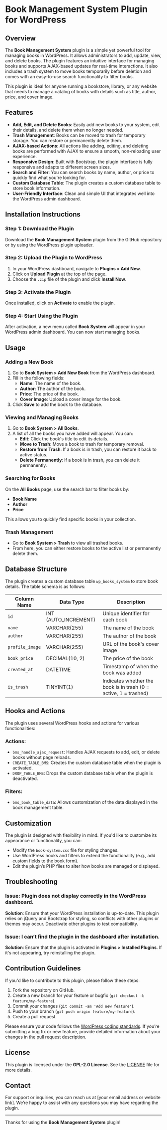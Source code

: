 # Book Management System Plugin for WordPress

## Overview

The **Book Management System** plugin is a simple yet powerful tool for managing books in WordPress. It allows administrators to add, update, view, and delete books. The plugin features an intuitive interface for managing books and supports AJAX-based updates for real-time interactions. It also includes a trash system to move books temporarily before deletion and comes with an easy-to-use search functionality to filter books.

This plugin is ideal for anyone running a bookstore, library, or any website that needs to manage a catalog of books with details such as title, author, price, and cover image.

## Features

- **Add, Edit, and Delete Books**: Easily add new books to your system, edit their details, and delete them when no longer needed.
- **Trash Management**: Books can be moved to trash for temporary storage. You can restore or permanently delete them.
- **AJAX-based Actions**: All actions like adding, editing, and deleting books are performed with AJAX to ensure a smooth, non-reloading user experience.
- **Responsive Design**: Built with Bootstrap, the plugin interface is fully responsive and adapts to different screen sizes.
- **Search and Filter**: You can search books by name, author, or price to quickly find what you're looking for.
- **Custom Database Table**: The plugin creates a custom database table to store book information.
- **User-Friendly Interface**: Clean and simple UI that integrates well into the WordPress admin dashboard.

## Installation Instructions

### Step 1: Download the Plugin
Download the **Book Management System** plugin from the GitHub repository or by using the WordPress plugin uploader.

### Step 2: Upload the Plugin to WordPress
1. In your WordPress dashboard, navigate to **Plugins > Add New**.
2. Click on **Upload Plugin** at the top of the page.
3. Choose the `.zip` file of the plugin and click **Install Now**.

### Step 3: Activate the Plugin
Once installed, click on **Activate** to enable the plugin.

### Step 4: Start Using the Plugin
After activation, a new menu called **Book System** will appear in your WordPress admin dashboard. You can now start managing books.

## Usage

### Adding a New Book
1. Go to **Book System > Add New Book** from the WordPress dashboard.
2. Fill in the following fields:
   - **Name**: The name of the book.
   - **Author**: The author of the book.
   - **Price**: The price of the book.
   - **Cover Image**: Upload a cover image for the book.
3. Click **Save** to add the book to the database.

### Viewing and Managing Books
1. Go to **Book System > All Books**.
2. A list of all the books you have added will appear. You can:
   - **Edit**: Click the book's title to edit its details.
   - **Move to Trash**: Move a book to trash for temporary removal.
   - **Restore from Trash**: If a book is in trash, you can restore it back to active status.
   - **Delete Permanently**: If a book is in trash, you can delete it permanently.

### Searching for Books
On the **All Books** page, use the search bar to filter books by:
- **Book Name**
- **Author**
- **Price**

This allows you to quickly find specific books in your collection.

### Trash Management
- Go to **Book System > Trash** to view all trashed books.
- From here, you can either restore books to the active list or permanently delete them.

## Database Structure

The plugin creates a custom database table `wp_books_system` to store book details. The table schema is as follows:

| Column Name     | Data Type         | Description                                |
|-----------------|-------------------|--------------------------------------------|
| `id`            | INT (AUTO_INCREMENT) | Unique identifier for each book           |
| `name`          | VARCHAR(255)       | The name of the book                       |
| `author`        | VARCHAR(255)       | The author of the book                     |
| `profile_image` | VARCHAR(255)       | URL of the book's cover image              |
| `book_price`    | DECIMAL(10, 2)     | The price of the book                      |
| `created_at`    | DATETIME           | Timestamp of when the book was added       |
| `is_trash`      | TINYINT(1)         | Indicates whether the book is in trash (0 = active, 1 = trashed) |

## Hooks and Actions

The plugin uses several WordPress hooks and actions for various functionalities:

### Actions:
- `bms_handle_ajax_request`: Handles AJAX requests to add, edit, or delete books without page reloads.
- `CREATE_TABLE_BMS`: Creates the custom database table when the plugin is activated.
- `DROP_TABLE_BMS`: Drops the custom database table when the plugin is deactivated.

### Filters:
- `bms_book_table_data`: Allows customization of the data displayed in the book management table.

## Customization

The plugin is designed with flexibility in mind. If you'd like to customize its appearance or functionality, you can:
- Modify the `book-system.css` file for styling changes.
- Use WordPress hooks and filters to extend the functionality (e.g., add custom fields to the book form).
- Edit the plugin’s PHP files to alter how books are managed or displayed.

## Troubleshooting

### Issue: Plugin does not display correctly in the WordPress dashboard.
**Solution**: Ensure that your WordPress installation is up-to-date. This plugin relies on jQuery and Bootstrap for styling, so conflicts with other plugins or themes may occur. Deactivate other plugins to test compatibility.

### Issue: I can’t find the plugin in the dashboard after installation.
**Solution**: Ensure that the plugin is activated in **Plugins > Installed Plugins**. If it's not appearing, try reinstalling the plugin.

## Contribution Guidelines

If you'd like to contribute to this plugin, please follow these steps:
1. Fork the repository on GitHub.
2. Create a new branch for your feature or bugfix (`git checkout -b feature/my-feature`).
3. Commit your changes (`git commit -am 'Add new feature'`).
4. Push to your branch (`git push origin feature/my-feature`).
5. Create a pull request.

Please ensure your code follows the [WordPress coding standards](https://developer.wordpress.org/coding-standards/). If you’re submitting a bug fix or new feature, provide detailed information about your changes in the pull request description.

## License

This plugin is licensed under the **GPL-2.0 License**. See the [LICENSE](LICENSE) file for more details.

## Contact

For support or inquiries, you can reach us at [your email address or website link]. We’re happy to assist with any questions you may have regarding the plugin.

---

Thanks for using the **Book Management System** plugin!
